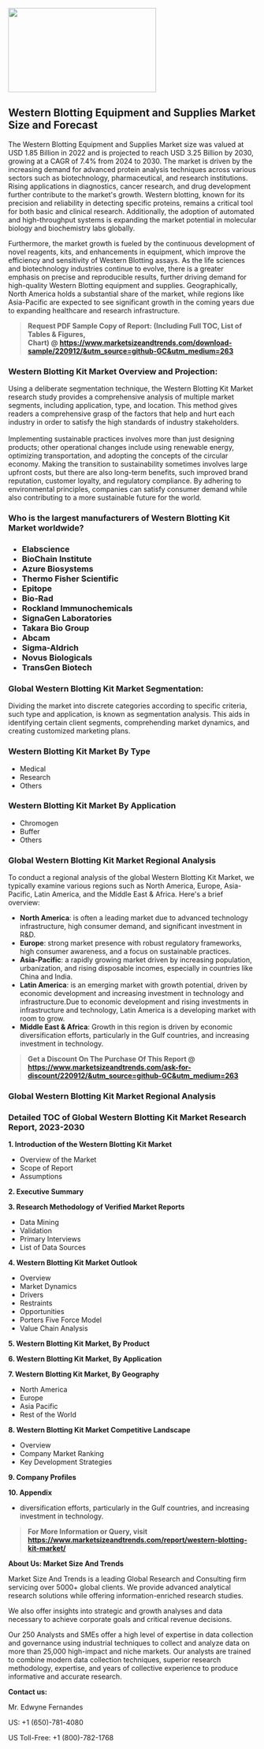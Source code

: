 <p><img class="alignnone size-medium wp-image-20088" src="https://ffe5etoiles.com/wp-content/uploads/2024/12/MST1-300x171.png" alt="" width="300" height="171" /></p><h2>Western Blotting Equipment and Supplies Market Size and Forecast</h2><p>The Western Blotting Equipment and Supplies Market size was valued at USD 1.85 Billion in 2022 and is projected to reach USD 3.25 Billion by 2030, growing at a CAGR of 7.4% from 2024 to 2030. The market is driven by the increasing demand for advanced protein analysis techniques across various sectors such as biotechnology, pharmaceutical, and research institutions. Rising applications in diagnostics, cancer research, and drug development further contribute to the market's growth. Western blotting, known for its precision and reliability in detecting specific proteins, remains a critical tool for both basic and clinical research. Additionally, the adoption of automated and high-throughput systems is expanding the market potential in molecular biology and biochemistry labs globally.</p><p>Furthermore, the market growth is fueled by the continuous development of novel reagents, kits, and enhancements in equipment, which improve the efficiency and sensitivity of Western Blotting assays. As the life sciences and biotechnology industries continue to evolve, there is a greater emphasis on precise and reproducible results, further driving demand for high-quality Western Blotting equipment and supplies. Geographically, North America holds a substantial share of the market, while regions like Asia-Pacific are expected to see significant growth in the coming years due to expanding healthcare and research infrastructure.</p></p><blockquote id="" class=""><strong>Request PDF Sample Copy of Report: (Including Full TOC, List of Tables &amp; Figures, Chart)&nbsp;@&nbsp;<strong><a href="https://www.marketsizeandtrends.com/download-sample/220912/&utm_source=github-GC&utm_medium=263" target="_blank">https://www.marketsizeandtrends.com/download-sample/220912/&utm_source=github-GC&utm_medium=263</a></strong></strong></blockquote><h3 id="" class="">Western Blotting Kit Market&nbsp;Overview and Projection:</h3><p id="" class="">Using a deliberate segmentation technique, the Western Blotting Kit Market research study provides a comprehensive analysis of multiple market segments, including application, type, and location. This method gives readers a comprehensive grasp of the factors that help and hurt each industry in order to satisfy the high standards of industry stakeholders. <br /> <br />Implementing sustainable practices involves more than just designing products; other operational changes include using renewable energy, optimizing transportation, and adopting the concepts of the circular economy. Making the transition to sustainability sometimes involves large upfront costs, but there are also long-term benefits, such improved brand reputation, customer loyalty, and regulatory compliance. By adhering to environmental principles, companies can satisfy consumer demand while also contributing to a more sustainable future for the world.</p><h3 id="" class="">Who is the largest manufacturers of&nbsp;Western Blotting Kit Market worldwide?</h3><h3 class=""><p><ul><li>Elabscience </li><li> BioChain Institute </li><li> Azure Biosystems </li><li> Thermo Fisher Scientific </li><li> Epitope </li><li> Bio-Rad </li><li> Rockland Immunochemicals </li><li> SignaGen Laboratories </li><li> Takara Bio Group </li><li> Abcam </li><li> Sigma-Aldrich </li><li> Novus Biologicals </li><li> TransGen Biotech</li></ul></p></h3><h3 id="" class="">Global&nbsp;Western Blotting Kit Market Segmentation:</h3><p id="" class="">Dividing the market into discrete categories according to specific criteria, such type and application, is known as segmentation analysis. This aids in identifying certain client segments, comprehending market dynamics, and creating customized marketing plans.</p><h3 id="" class="">Western Blotting Kit Market&nbsp;By Type</h3><p><p><ul><li>Medical</li><li> Research</li><li> Others</p></li></ul></p></p><h3 id="" class="">Western Blotting Kit Market&nbsp;By Application</h3><p class=""><p><ul><li>Chromogen</li><li> Buffer</li><li> Others</li></ul></p></p><h3 id="" class="">Global Western Blotting Kit Market Regional Analysis</h3><p id="" class="">To conduct a regional analysis of the global Western Blotting Kit Market, we typically examine various regions such as North America, Europe, Asia-Pacific, Latin America, and the Middle East &amp; Africa. Here's a brief overview:</p><ul><li><strong>North America</strong>: is often a leading market due to advanced technology infrastructure, high consumer demand, and significant investment in R&amp;D.</li><li><strong>Europe</strong>: strong market presence with robust regulatory frameworks, high consumer awareness, and a focus on sustainable practices.</li><li><strong>Asia-Pacific</strong>: a rapidly growing market driven by increasing population, urbanization, and rising disposable incomes, especially in countries like China and India.</li><li><strong>Latin America</strong>: is an emerging market with growth potential, driven by economic development and increasing investment in technology and infrastructure.Due to economic development and rising investments in infrastructure and technology, Latin America is a developing market with room to grow.</li><li><strong>Middle East &amp; Africa</strong>: Growth in this region is driven by economic diversification efforts, particularly in the Gulf countries, and increasing investment in technology.</li></ul><blockquote id="" class=""><strong>Get a Discount On The Purchase Of This Report @ <strong><a href="https://www.marketsizeandtrends.com/ask-for-discount/220912/&utm_source=github-GC&utm_medium=263" target="_blank">https://www.marketsizeandtrends.com/ask-for-discount/220912/&utm_source=github-GC&utm_medium=263</a></strong></strong></blockquote><h3 id="" class="">Global Western Blotting Kit Market Regional Analysis</h3><h3 id="" class="">Detailed TOC of Global Western Blotting Kit Market Research Report, 2023-2030</h3><p id="" class=""><strong>1. Introduction of the Western Blotting Kit Market</strong></p><ul><li>Overview of the Market</li><li>Scope of Report</li><li>Assumptions</li></ul><p id="" class=""><strong>2. Executive Summary</strong></p><p id="" class=""><strong>3. Research Methodology of Verified Market Reports</strong></p><ul><li>Data Mining</li><li>Validation</li><li>Primary Interviews</li><li>List of Data Sources</li></ul><p id="" class=""><strong>4. Western Blotting Kit Market Outlook</strong></p><ul><li>Overview</li><li>Market Dynamics</li><li>Drivers</li><li>Restraints</li><li>Opportunities</li><li>Porters Five Force Model</li><li>Value Chain Analysis</li></ul><p id="" class=""><strong>5. Western Blotting Kit Market, By Product</strong></p><p id="" class=""><strong>6. Western Blotting Kit Market, By Application</strong></p><p id="" class=""><strong>7. Western Blotting Kit Market, By Geography</strong></p><ul><li>North America</li><li>Europe</li><li>Asia Pacific</li><li>Rest of the World</li></ul><p id="" class=""><strong>8. Western Blotting Kit Market Competitive Landscape</strong></p><ul><li>Overview</li><li>Company Market Ranking</li><li>Key Development Strategies</li></ul><p id="" class=""><strong>9. Company Profiles</strong></p><p id="" class=""><strong>10. Appendix</strong></p><ul><li>diversification efforts, particularly in the Gulf countries, and increasing investment in technology.</li></ul><blockquote id="" class=""><strong>For More Information or Query, visit <strong><strong><a href="https://www.marketsizeandtrends.com/report/western-blotting-kit-market/" target="_blank">https://www.marketsizeandtrends.com/report/western-blotting-kit-market/</a></strong></strong></strong></blockquote><p id="" class=""><strong>About Us: Market Size And Trends</strong></p><p id="" class="">Market Size And Trends is a leading Global Research and Consulting firm servicing over 5000+ global clients. We provide advanced analytical research solutions while offering information-enriched research studies.</p><p id="" class="">We also offer insights into strategic and growth analyses and data necessary to achieve corporate goals and critical revenue decisions.</p><p id="" class="">Our 250 Analysts and SMEs offer a high level of expertise in data collection and governance using industrial techniques to collect and analyze data on more than 25,000 high-impact and niche markets. Our analysts are trained to combine modern data collection techniques, superior research methodology, expertise, and years of collective experience to produce informative and accurate research.</p><p id="" class=""><strong>Contact us:</strong></p><p id="" class="">Mr. Edwyne Fernandes</p><p id="" class="">US: +1 (650)-781-4080</p><p id="" class="">US Toll-Free: +1 (800)-782-1768</p>
